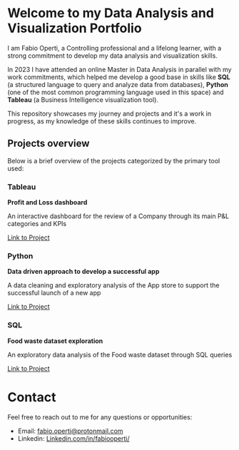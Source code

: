 # **Welcome to my Data Analysis and Visualization Portfolio**

I am Fabio Operti, a Controlling professional and a lifelong learner, with a strong commitment to develop my data analysis and visualization skills.

In 2023 I have attended an online Master in Data Analysis in parallel with my work commitments, which helped me develop a good base in skills like 
**SQL** (a structured language to query and analyze data from databases), **Python** (one of the most common programming language used in this space) and 
**Tableau** (a Business Intelligence visualization tool).

This repository showcases my journey and projects and it's a work in progress, as my knowledge of these skills continues to improve.

## Projects overview

Below is a brief overview of the projects categorized by the primary tool used:

### Tableau

**Profit and Loss dashboard**

An interactive dashboard for the review of a Company through its main P&L categories and KPIs

[Link to Project](https://github.com/fabiooperti/Fabio-Operti---Data-analytics-project/tree/main/Tableau%20project)

### Python

**Data driven approach to develop a successful app**

A data cleaning and exploratory analysis of the App store to support the successful launch of a new app

[Link to Project](https://github.com/fabiooperti/Fabio-Operti---Data-analytics-project/tree/main/Python%20project)

### SQL

**Food waste dataset exploration**

An exploratory data analysis of the Food waste dataset through SQL queries

[Link to Project](https://github.com/fabiooperti/Fabio-Operti---Data-analytics-project/tree/main/SQL%20project)

# Contact

Feel free to reach out to me for any questions or opportunities:
- Email: fabio.operti@protonmail.com
- Linkedin: [Linkedin.com/in/fabiooperti/](https://www.linkedin.com/in/fabiooperti/)

